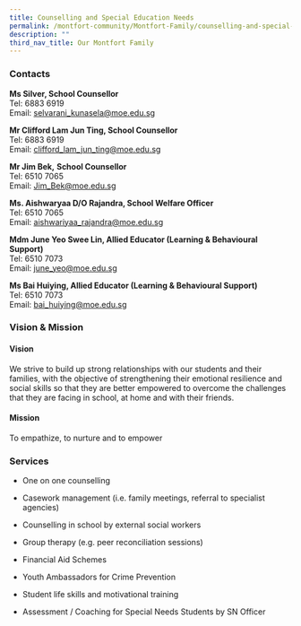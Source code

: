 ```yaml
---
title: Counselling and Special Education Needs
permalink: /montfort-community/Montfort-Family/counselling-and-special-education-needs/
description: ""
third_nav_title: Our Montfort Family
---
```


### Contacts

**Ms Silver, School Counsellor**       
Tel: 6883 6919    
Email: [selvarani\_kunasela@moe.edu.sg](mailto:selvarani_kunasela@moe.edu.sg)

**Mr Clifford Lam Jun Ting, School Counsellor**    
Tel: 6883 6919    
Email: [clifford\_lam\_jun\_ting@moe.edu.sg](mailto:clifford_lam_jun_ding@moe.edu.sg)

  
**Mr Jim Bek,** **School Counsellor**    
Tel: 6510 7065     
Email: [Jim\_Bek@moe.edu.sg](mailto:Jim_Bek@moe.edu.sg)

 
 **Ms. Aishwaryaa D/O Rajandra, School Welfare Officer**    
Tel: 6510 7065      
Email: [aishwariyaa\_rajandra@moe.edu.sg](mailto:aishwariyaa_rajandra@moe.edu.sg)

  

**Mdm June Yeo Swee Lin, Allied Educator (Learning & Behavioural Support)**    
Tel: 6510 7073    
 Email: [june\_yeo@moe.edu.sg](mailto:june_yeo@moe.edu.sg)

  

**Ms Bai Huiying, Allied Educator (Learning & Behavioural Support)**   
Tel: 6510 7073    
Email: [bai\_huiying@moe.edu.sg](mailto:bai_huiying@moe.edu.sg)

  

  

### Vision & Mission

  
#### Vision

We strive to build up strong relationships with our students and their families, with the objective of strengthening their emotional resilience and social skills so that they are better empowered to overcome the challenges that they are facing in school, at home and with their friends.

  

#### Mission

To empathize, to nurture and to empower

  

### Services

*   One on one counselling  
    
*   Casework management (i.e. family meetings, referral to specialist agencies)  
    
*   Counselling in school by external social workers  
    
*   Group therapy (e.g. peer reconciliation sessions)  
    
*   Financial Aid Schemes  
    
*   Youth Ambassadors for Crime Prevention  
    
*   Student life skills and motivational training  
    
*   Assessment / Coaching for Special Needs Students by SN Officer